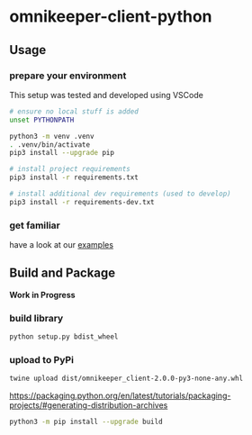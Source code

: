 # omnikeeper-client-python

## Usage

### prepare your environment

This setup was tested and developed using VSCode

~~~bash
# ensure no local stuff is added
unset PYTHONPATH

python3 -m venv .venv
. .venv/bin/activate
pip3 install --upgrade pip

# install project requirements
pip3 install -r requirements.txt

# install additional dev requirements (used to develop)
pip3 install -r requirements-dev.txt
~~~

### get familiar

have a look at our [examples](examples/)

## Build and Package

**Work in Progress**

### build library

```bash
python setup.py bdist_wheel
```

### upload to PyPi

```bash
twine upload dist/omnikeeper_client-2.0.0-py3-none-any.whl
```

https://packaging.python.org/en/latest/tutorials/packaging-projects/#generating-distribution-archives

~~~bash
python3 -m pip install --upgrade build

~~~
